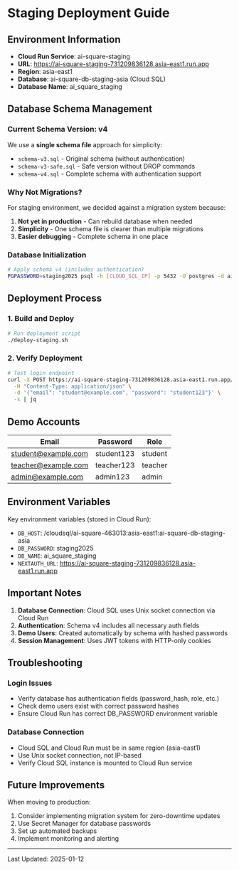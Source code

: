 # Staging Deployment Guide

## Environment Information

- **Cloud Run Service**: ai-square-staging
- **URL**: https://ai-square-staging-731209836128.asia-east1.run.app
- **Region**: asia-east1
- **Database**: ai-square-db-staging-asia (Cloud SQL)
- **Database Name**: ai_square_staging

## Database Schema Management

### Current Schema Version: v4

We use a **single schema file** approach for simplicity:
- `schema-v3.sql` - Original schema (without authentication)
- `schema-v3-safe.sql` - Safe version without DROP commands
- `schema-v4.sql` - Complete schema with authentication support

### Why Not Migrations?

For staging environment, we decided against a migration system because:
1. **Not yet in production** - Can rebuild database when needed
2. **Simplicity** - One schema file is clearer than multiple migrations
3. **Easier debugging** - Complete schema in one place

### Database Initialization

```bash
# Apply schema v4 (includes authentication)
PGPASSWORD=staging2025 psql -h [CLOUD_SQL_IP] -p 5432 -U postgres -d ai_square_db -f src/lib/repositories/postgresql/schema-v4.sql
```

## Deployment Process

### 1. Build and Deploy

```bash
# Run deployment script
./deploy-staging.sh
```

### 2. Verify Deployment

```bash
# Test login endpoint
curl -X POST https://ai-square-staging-731209836128.asia-east1.run.app/api/auth/login \
  -H "Content-Type: application/json" \
  -d '{"email": "student@example.com", "password": "student123"}' \
  -s | jq
```

## Demo Accounts

| Email | Password | Role |
|-------|----------|------|
| student@example.com | student123 | student |
| teacher@example.com | teacher123 | teacher |
| admin@example.com | admin123 | admin |

## Environment Variables

Key environment variables (stored in Cloud Run):
- `DB_HOST`: /cloudsql/ai-square-463013:asia-east1:ai-square-db-staging-asia
- `DB_PASSWORD`: staging2025
- `DB_NAME`: ai_square_staging
- `NEXTAUTH_URL`: https://ai-square-staging-731209836128.asia-east1.run.app

## Important Notes

1. **Database Connection**: Cloud SQL uses Unix socket connection via Cloud Run
2. **Authentication**: Schema v4 includes all necessary auth fields
3. **Demo Users**: Created automatically by schema with hashed passwords
4. **Session Management**: Uses JWT tokens with HTTP-only cookies

## Troubleshooting

### Login Issues
- Verify database has authentication fields (password_hash, role, etc.)
- Check demo users exist with correct password hashes
- Ensure Cloud Run has correct DB_PASSWORD environment variable

### Database Connection
- Cloud SQL and Cloud Run must be in same region (asia-east1)
- Use Unix socket connection, not IP-based
- Verify Cloud SQL instance is mounted to Cloud Run service

## Future Improvements

When moving to production:
1. Consider implementing migration system for zero-downtime updates
2. Use Secret Manager for database passwords
3. Set up automated backups
4. Implement monitoring and alerting

---
Last Updated: 2025-01-12